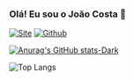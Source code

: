 ### Olá! Eu sou o João Costa 🖖

[![Site](https://img.shields.io/badge/website-000000?style=for-the-badge&logo=About.me&logoColor=white)]()
[![Github](https://img.shields.io/badge/GitHub-100000?style=for-the-badge&logo=github&logoColor=white)]()

[![Anurag's GitHub stats-Dark](https://github-readme-stats.vercel.app/api?username=devjoaocosta&show_icons=true&theme=dark#gh-dark-mode-only)](https://github.com/devjoaocosta/)

![Top Langs](https://github-readme-stats.vercel.app/api/top-langs/?username=devjoaocosta&layout=compact&theme=dark#gh-dark-mode-only)
